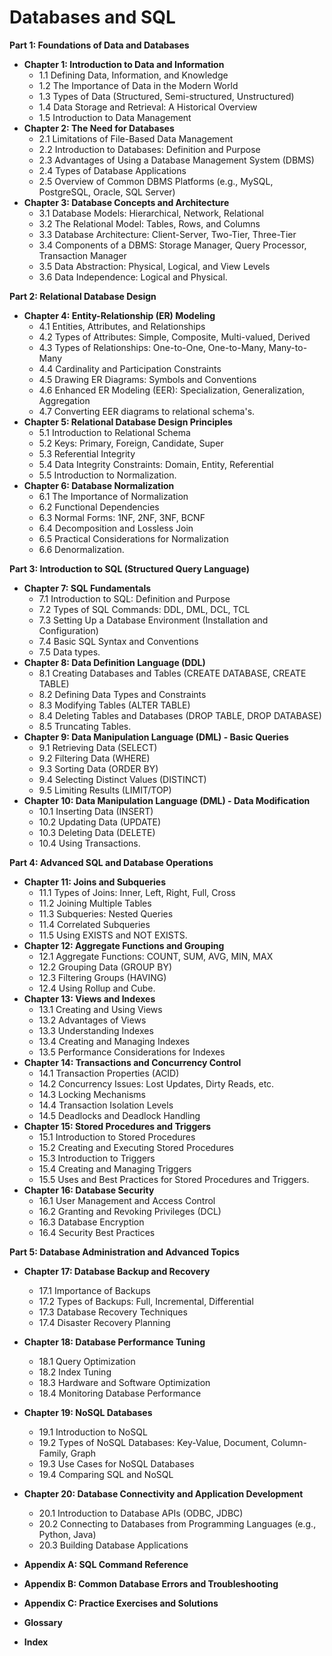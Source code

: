 # Databases and SQL

**Part 1: Foundations of Data and Databases**

* **Chapter 1: Introduction to Data and Information**
    * 1.1 Defining Data, Information, and Knowledge
    * 1.2 The Importance of Data in the Modern World
    * 1.3 Types of Data (Structured, Semi-structured, Unstructured)
    * 1.4 Data Storage and Retrieval: A Historical Overview
    * 1.5 Introduction to Data Management
* **Chapter 2: The Need for Databases**
    * 2.1 Limitations of File-Based Data Management
    * 2.2 Introduction to Databases: Definition and Purpose
    * 2.3 Advantages of Using a Database Management System (DBMS)
    * 2.4 Types of Database Applications
    * 2.5 Overview of Common DBMS Platforms (e.g., MySQL, PostgreSQL, Oracle, SQL Server)
* **Chapter 3: Database Concepts and Architecture**
    * 3.1 Database Models: Hierarchical, Network, Relational
    * 3.2 The Relational Model: Tables, Rows, and Columns
    * 3.3 Database Architecture: Client-Server, Two-Tier, Three-Tier
    * 3.4 Components of a DBMS: Storage Manager, Query Processor, Transaction Manager
    * 3.5 Data Abstraction: Physical, Logical, and View Levels
    * 3.6 Data Independence: Logical and Physical.

**Part 2: Relational Database Design**

* **Chapter 4: Entity-Relationship (ER) Modeling**
    * 4.1 Entities, Attributes, and Relationships
    * 4.2 Types of Attributes: Simple, Composite, Multi-valued, Derived
    * 4.3 Types of Relationships: One-to-One, One-to-Many, Many-to-Many
    * 4.4 Cardinality and Participation Constraints
    * 4.5 Drawing ER Diagrams: Symbols and Conventions
    * 4.6 Enhanced ER Modeling (EER): Specialization, Generalization, Aggregation
    * 4.7 Converting EER diagrams to relational schema's.
* **Chapter 5: Relational Database Design Principles**
    * 5.1 Introduction to Relational Schema
    * 5.2 Keys: Primary, Foreign, Candidate, Super
    * 5.3 Referential Integrity
    * 5.4 Data Integrity Constraints: Domain, Entity, Referential
    * 5.5 Introduction to Normalization.
* **Chapter 6: Database Normalization**
    * 6.1 The Importance of Normalization
    * 6.2 Functional Dependencies
    * 6.3 Normal Forms: 1NF, 2NF, 3NF, BCNF
    * 6.4 Decomposition and Lossless Join
    * 6.5 Practical Considerations for Normalization
    * 6.6 Denormalization.

**Part 3: Introduction to SQL (Structured Query Language)**

* **Chapter 7: SQL Fundamentals**
    * 7.1 Introduction to SQL: Definition and Purpose
    * 7.2 Types of SQL Commands: DDL, DML, DCL, TCL
    * 7.3 Setting Up a Database Environment (Installation and Configuration)
    * 7.4 Basic SQL Syntax and Conventions
    * 7.5 Data types.
* **Chapter 8: Data Definition Language (DDL)**
    * 8.1 Creating Databases and Tables (CREATE DATABASE, CREATE TABLE)
    * 8.2 Defining Data Types and Constraints
    * 8.3 Modifying Tables (ALTER TABLE)
    * 8.4 Deleting Tables and Databases (DROP TABLE, DROP DATABASE)
    * 8.5 Truncating Tables.
* **Chapter 9: Data Manipulation Language (DML) - Basic Queries**
    * 9.1 Retrieving Data (SELECT)
    * 9.2 Filtering Data (WHERE)
    * 9.3 Sorting Data (ORDER BY)
    * 9.4 Selecting Distinct Values (DISTINCT)
    * 9.5 Limiting Results (LIMIT/TOP)
* **Chapter 10: Data Manipulation Language (DML) - Data Modification**
    * 10.1 Inserting Data (INSERT)
    * 10.2 Updating Data (UPDATE)
    * 10.3 Deleting Data (DELETE)
    * 10.4 Using Transactions.

**Part 4: Advanced SQL and Database Operations**

* **Chapter 11: Joins and Subqueries**
    * 11.1 Types of Joins: Inner, Left, Right, Full, Cross
    * 11.2 Joining Multiple Tables
    * 11.3 Subqueries: Nested Queries
    * 11.4 Correlated Subqueries
    * 11.5 Using EXISTS and NOT EXISTS.
* **Chapter 12: Aggregate Functions and Grouping**
    * 12.1 Aggregate Functions: COUNT, SUM, AVG, MIN, MAX
    * 12.2 Grouping Data (GROUP BY)
    * 12.3 Filtering Groups (HAVING)
    * 12.4 Using Rollup and Cube.
* **Chapter 13: Views and Indexes**
    * 13.1 Creating and Using Views
    * 13.2 Advantages of Views
    * 13.3 Understanding Indexes
    * 13.4 Creating and Managing Indexes
    * 13.5 Performance Considerations for Indexes
* **Chapter 14: Transactions and Concurrency Control**
    * 14.1 Transaction Properties (ACID)
    * 14.2 Concurrency Issues: Lost Updates, Dirty Reads, etc.
    * 14.3 Locking Mechanisms
    * 14.4 Transaction Isolation Levels
    * 14.5 Deadlocks and Deadlock Handling
* **Chapter 15: Stored Procedures and Triggers**
    * 15.1 Introduction to Stored Procedures
    * 15.2 Creating and Executing Stored Procedures
    * 15.3 Introduction to Triggers
    * 15.4 Creating and Managing Triggers
    * 15.5 Uses and Best Practices for Stored Procedures and Triggers.
* **Chapter 16: Database Security**
    * 16.1 User Management and Access Control
    * 16.2 Granting and Revoking Privileges (DCL)
    * 16.3 Database Encryption
    * 16.4 Security Best Practices

**Part 5: Database Administration and Advanced Topics**

* **Chapter 17: Database Backup and Recovery**
    * 17.1 Importance of Backups
    * 17.2 Types of Backups: Full, Incremental, Differential
    * 17.3 Database Recovery Techniques
    * 17.4 Disaster Recovery Planning
* **Chapter 18: Database Performance Tuning**
    * 18.1 Query Optimization
    * 18.2 Index Tuning
    * 18.3 Hardware and Software Optimization
    * 18.4 Monitoring Database Performance
* **Chapter 19: NoSQL Databases**
    * 19.1 Introduction to NoSQL
    * 19.2 Types of NoSQL Databases: Key-Value, Document, Column-Family, Graph
    * 19.3 Use Cases for NoSQL Databases
    * 19.4 Comparing SQL and NoSQL
* **Chapter 20: Database Connectivity and Application Development**
    * 20.1 Introduction to Database APIs (ODBC, JDBC)
    * 20.2 Connecting to Databases from Programming Languages (e.g., Python, Java)
    * 20.3 Building Database Applications
 
    
* **Appendix A: SQL Command Reference**
* **Appendix B: Common Database Errors and Troubleshooting**
* **Appendix C: Practice Exercises and Solutions**
* **Glossary**
* **Index**
